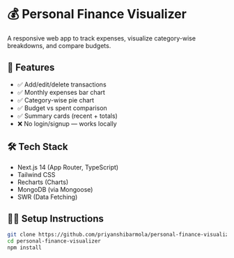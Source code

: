 # 💰 Personal Finance Visualizer

A responsive web app to track expenses, visualize category-wise breakdowns, and compare budgets.

## 🔧 Features

- ✅ Add/edit/delete transactions
- ✅ Monthly expenses bar chart
- ✅ Category-wise pie chart
- ✅ Budget vs spent comparison
- ✅ Summary cards (recent + totals)
- ❌ No login/signup — works locally

## 🛠️ Tech Stack

- Next.js 14 (App Router, TypeScript)
- Tailwind CSS
- Recharts (Charts)
- MongoDB (via Mongoose)
- SWR (Data Fetching)

## 🧑‍💻 Setup Instructions

```bash
git clone https://github.com/priyanshibarmola/personal-finance-visualizer.git
cd personal-finance-visualizer
npm install
